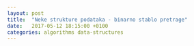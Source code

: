 ```yaml
---
layout: post
title:  "Neke strukture podataka - binarno stablo pretrage"
date:   2017-05-12 18:15:00 +0100
categories: algorithms data-structures
---
```


